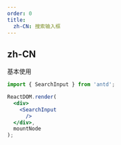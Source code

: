 ```yaml
---
order: 0
title:
  zh-CN: 搜索输入框
---
```


## zh-CN

基本使用

````jsx
import { SearchInput } from 'antd';

ReactDOM.render(
  <div>
    <SearchInput
      />
  </div>,
  mountNode
);
````
